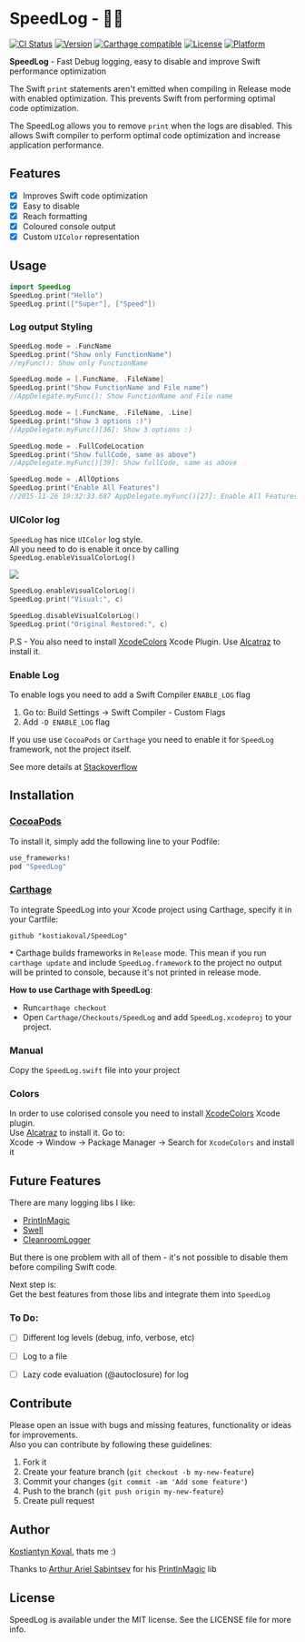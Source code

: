 # SpeedLog - 🚀🐌  
[![CI Status](http://img.shields.io/travis/kostiakoval/SpeedLog.svg?style=flat)](https://travis-ci.org/kostiakoval/SpeedLog)
[![Version](https://img.shields.io/cocoapods/v/SpeedLog.svg?style=flat)](http://cocoapods.org/pods/SpeedLog)
[![Carthage compatible](https://img.shields.io/badge/Carthage-compatible-4BC51D.svg?style=flat)](https://github.com/Carthage/Carthage)
[![License](https://img.shields.io/cocoapods/l/SpeedLog.svg?style=flat)](http://cocoapods.org/pods/SpeedLog)
[![Platform](https://img.shields.io/cocoapods/p/SpeedLog.svg?style=flat)](http://cocoapods.org/pods/SpeedLog)

**SpeedLog** - Fast Debug logging, easy to disable and improve Swift performance optimization  

The Swift `print` statements aren't emitted when compiling in Release mode with enabled optimization. This prevents Swift from performing optimal code optimization.  

The SpeedLog allows you to remove `print` when the logs are disabled. This allows Swift compiler to perform optimal code optimization and increase application performance.

## Features

- [x] Improves Swift code optimization
- [x] Easy to disable
- [x] Reach formatting 
- [x] Coloured console output
- [x] Custom `UIColor` representation 

## Usage

```swift
import SpeedLog
SpeedLog.print("Hello")
SpeedLog.print(["Super"], ["Speed"])
```

### Log output Styling

```swift
SpeedLog.mode = .FuncName
SpeedLog.print("Show only FunctionName")
//myFunc(): Show only FunctionName

SpeedLog.mode = [.FuncName, .FileName]
SpeedLog.print("Show FunctionName and File name")
//AppDelegate.myFunc(): Show FunctionName and File name

SpeedLog.mode = [.FuncName, .FileName, .Line]
SpeedLog.print("Show 3 options :)")
//AppDelegate.myFunc()[36]: Show 3 options :)

SpeedLog.mode = .FullCodeLocation
SpeedLog.print("Show fullCode, same as above")
//AppDelegate.myFunc()[39]: Show fullCode, same as above

SpeedLog.mode = .AllOptions
SpeedLog.print("Enable All Features")
//2015-11-26 19:32:33.687 AppDelegate.myFunc()[27]: Enable All Features
```
### UIColor log
`SpeedLog` has nice `UIColor` log style.  
All you need to do is enable it once by calling `SpeedLog.enableVisualColorLog()`  

![](/Images/RGB-colors-log.png)  

```swift
SpeedLog.enableVisualColorLog()
SpeedLog.print("Visual:", c)

SpeedLog.disableVisualColorLog()
SpeedLog.print("Original Restored:", c)
```
P.S - You also need to install [XcodeColors](https://github.com/robbiehanson/XcodeColors) Xcode Plugin. Use [Alcatraz](http://alcatraz.io) to install it.

### Enable Log

To enable logs you need to add a Swift Compiler `ENABLE_LOG` flag   

1. Go to: Build Settings -> Swift Compiler - Custom Flags  
2. Add `-D ENABLE_LOG` flag   

If you use use `CocoaPods` or `Carthage` you need to enable it for `SpeedLog` framework, not the project itself.  

See more details at [Stackoverflow](http://stackoverflow.com/a/24112024/1838875)

## Installation
### [CocoaPods](http://cocoapods.org)

To install it, simply add the following line to your Podfile:

```ruby
use_frameworks!
pod "SpeedLog"
```

### [Carthage](https://github.com/Carthage/Carthage)

To integrate SpeedLog into your Xcode project using Carthage, specify it in your Cartfile:

```
github "kostiakoval/SpeedLog"
```
**`*`** Carthage builds frameworks in `Release` mode. This mean if you run `carthage update` and include `SpeedLog.framework` to the project no output will be printed to console, because it's not printed in release mode.  

**How to use Carthage with SpeedLog**: 
 
 - Run`carthage checkout`
 - Open `Carthage/Checkouts/SpeedLog` and add `SpeedLog.xcodeproj` to your project.

### Manual

Copy the `SpeedLog.swift` file into your project

### Colors

In order to use colorised console you need to install [XcodeColors](https://github.com/robbiehanson/XcodeColors) Xcode plugin.  
Use [Alcatraz](http://alcatraz.io) to install it. Go to:  
Xcode -> Window -> Package Manager -> Search for `XcodeColors` and install it


## Future Features
There are many logging libs I like:

- [PrintlnMagic](https://github.com/ArtSabintsev/PrintlnMagic)
- [Swell](https://github.com/hubertr/Swell)
- [CleanroomLogger](https://github.com/emaloney/CleanroomLogger)

But there is one problem with all of them - it's not possible to disable them before compiling Swift code.  

Next step is:  
 Get the best features from those libs and integrate them into `SpeedLog`

### To Do:

- [ ] Different log levels (debug, info, verbose,  etc)
- [ ] Log to a file
- [ ] Lazy code evaluation (@autoclosure) for log


## Contribute

Please open an issue with bugs and missing features, functionality or ideas for improvements.  
Also you can contribute by following these guidelines:

1. Fork it
2. Create your feature branch (`git checkout -b my-new-feature`)
3. Commit your changes (`git commit -am 'Add some feature'`)
4. Push to the branch (`git push origin my-new-feature`)
5. Create pull request

## Author

[Kostiantyn Koval](http://twitter.com/kostiakoval), thats me :)  

Thanks to [Arthur Ariel Sabintsev](https://github.com/ArtSabintsev) for his [PrintlnMagic](https://github.com/ArtSabintsev/PrintlnMagic) lib  


## License

SpeedLog is available under the MIT license. See the LICENSE file for more info.
